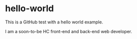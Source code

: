 # hello-world
This is a GitHub test with a hello world example.

I am a soon-to-be HC front-end and back-end web developer. 
